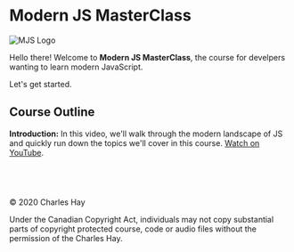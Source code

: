 # Modern JS MasterClass

![MJS Logo](https://raw.githubusercontent.com/charleshay/modern_js_masterclass/main/images/logo.png)

Hello there! Welcome to **Modern JS MasterClass**, the course for develpers wanting to learn modern JavaScript.

Let's get started.

## Course Outline

**Introduction:** In this video, we'll walk through the modern landscape of JS and quickly run down the topics we'll cover in this course. [Watch on YouTube](http://daringfireball.net/projects/markdown/syntax).

## <br/>

© 2020 Charles Hay

Under the Canadian Copyright Act, individuals may not copy substantial parts of copyright protected course, code or audio files without the permission of the Charles Hay.
